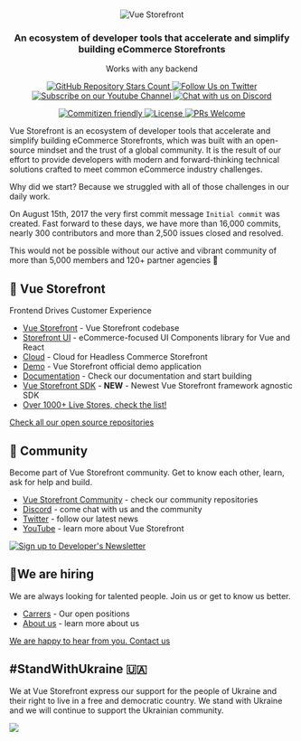 <br />
<p align="center">
  <img src="https://user-images.githubusercontent.com/1626923/156934585-5c585b9f-53ff-4eee-beb3-a3a410c48d47.png" alt="Vue Storefront" />
</p>

<h3 align="center">
  An ecosystem of developer tools that accelerate and simplify building eCommerce Storefronts
</h3>
<p align="center">
    Works with any backend
</p>

<p align="center">
  <a href="https://github.com/vuestorefront/vue-storefront">
    <img alt="GitHub Repository Stars Count" src="https://img.shields.io/github/stars/vuestorefront/vue-storefront?style=social" />
  </a>
    <a href="https://twitter.com/vuestorefront">
        <img alt="Follow Us on Twitter" src="https://img.shields.io/twitter/follow/vuestorefront?style=social" />
    </a>
    <a href="https://www.youtube.com/c/VueStorefront">
        <img alt="Subscribe on our Youtube Channel" src="https://img.shields.io/youtube/channel/subscribers/UCkm1F3Cglty3CE1QwKQUhhg?style=social" />
    </a>
    <a href="https://discord.vuestorefront.io/">
        <img alt="Chat with us on Discord" src="https://img.shields.io/discord/770285988244750366?label=join%20discord&logo=Discord&logoColor=white" />
    </a>
</p>
<p align="center">
    <a href="http://commitizen.github.io/cz-cli/">
        <img alt="Commitizen friendly" src="https://img.shields.io/badge/commitizen-friendly-brightgreen.svg" />
    </a>
    <a href="https://github.com/vuestorefront/vue-storefront">
        <img alt="License" src="https://img.shields.io/github/license/vuestorefront/vue-storefront" />
    </a>
    <a href="https://github.com/vuestorefront/vue-storefront/pulls">
        <img alt="PRs Welcome" src="https://img.shields.io/badge/PRs-welcome-brightgreen.svg" />
    </a>
</p>

Vue Storefront is an ecosystem of developer tools that accelerate and simplify building eCommerce Storefronts, which was built with an open-source mindset and the trust of a global community. It is the result of our effort to provide developers with modern and forward-thinking technical solutions crafted to meet common eCommerce industry challenges. 

Why did we start? Because we struggled with all of those challenges in our daily work.

On August 15th, 2017 the very first commit message `Initial commit` was created. Fast forward to these days, we have more than 16,000 commits, nearly 300 contributors and more than 2,500 issues closed and resolved. 

This would not be possible without our active and vibrant community of more than 5,000 members and 120+ partner agencies 🤗

## 🏡 Vue Storefront 
Frontend Drives Customer Experience

- [Vue Storefront](https://github.com/vuestorefront/vue-storefront) - Vue Storefront codebase
- [Storefront UI](https://docs.storefrontui.io/v2/) - eCommerce-focused UI Components library for Vue and React
- [Cloud](https://vuestorefront.io/cloud) - Cloud for Headless Commerce Storefront
- [Demo](https://demo.vuestorefront.io/) - Vue Storefront official demo application
- [Documentation](https://docs.vuestorefront.io/v2/) - Check our documentation and start building
- [Vue Storefront SDK](https://docs.vuestorefront.io/sdk/sdk/) - **NEW** - Newest Vue Storefront framework agnostic SDK
- [Over 1000+ Live Stores, check the list!](https://www.vuestorefront.io/live-projects/?utm_source=github.com&utm_medium=referral&utm_campaign=readme)

[Check all our open source repositories](https://github.com/orgs/vuestorefront/repositories)

## 🫶 Community
Become part of Vue Storefront community. Get to know each other, learn, ask for help and build.

- [Vue Storefront Community](https://github.com/orgs/vuestorefront-community/repositories) - check our community repositories
- [Discord](https://discord.vuestorefront.io/) - come chat with us and the community
- [Twitter](https://twitter.com/VSFdevelopers) - follow our latest news
- [YouTube](https://www.youtube.com/c/VueStorefront) - learn more about Vue Storefront

<a target="_blank" href="https://vuestorefront.io/developer-newsletter">
  <img alt="Sign up to Developer's Newsletter" src="https://user-images.githubusercontent.com/74229951/218061404-2451ad24-e018-4954-8238-9e3289369059.png">
</a>

## 🏅We are hiring
We are always looking for talented people. Join us or get to know us better.

- [Carrers](https://vuestorefront.io/career/roles) - Our open positions
- [About us](https://vuestorefront.io/about-us) - learn more about us

[We are happy to hear from you. Contact us](mailto:hello@vuestorefront.io)

## **#StandWithUkraine** 🇺🇦

We at Vue Storefront express our support for the people of Ukraine and their right to live in a free and democratic country. We stand with Ukraine and we will continue to support the Ukrainian community.

<a href="https://supportukrainenow.org/" target="_blank">
    <img src="https://gcdnb.pbrd.co/images/bDfmujNpxjxy.png?o=1" />
</a>
